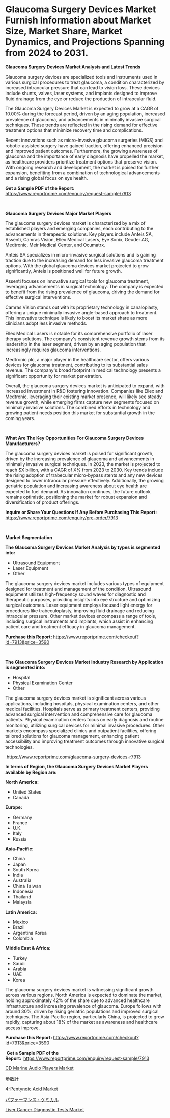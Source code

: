 <p><h1>Glaucoma Surgery Devices Market Furnish Information about Market Size, Market Share, Market Dynamics, and Projections Spanning from 2024 to 2031.</h1></p><p><strong>Glaucoma Surgery Devices Market Analysis and Latest Trends</strong></p>
<p><p>Glaucoma surgery devices are specialized tools and instruments used in various surgical procedures to treat glaucoma, a condition characterized by increased intraocular pressure that can lead to vision loss. These devices include shunts, valves, laser systems, and implants designed to improve fluid drainage from the eye or reduce the production of intraocular fluid. </p><p>The Glaucoma Surgery Devices Market is expected to grow at a CAGR of 10.00% during the forecast period, driven by an aging population, increased prevalence of glaucoma, and advancements in minimally invasive surgical techniques. These trends are reflected in the rising demand for effective treatment options that minimize recovery time and complications.</p><p>Recent innovations such as micro-invasive glaucoma surgeries (MIGS) and robotic-assisted surgery have gained traction, offering enhanced precision and improved patient outcomes. Furthermore, the growing awareness of glaucoma and the importance of early diagnosis have propelled the market, as healthcare providers prioritize treatment options that preserve vision. With ongoing research and development, the market is poised for further expansion, benefiting from a combination of technological advancements and a rising global focus on eye health.</p></p>
<p><strong>Get a Sample PDF of the Report:&nbsp;</strong> <a href="https://www.reportprime.com/enquiry/request-sample/7913">https://www.reportprime.com/enquiry/request-sample/7913</a></p>
<p>&nbsp;</p>
<p><strong>Glaucoma Surgery Devices Major Market Players</strong></p>
<p><p>The glaucoma surgery devices market is characterized by a mix of established players and emerging companies, each contributing to the advancements in therapeutic solutions. Key players include Anteis SA, Assenti, Camras Vision, Ellex Medical Lasers, Eye Sonix, Geuder AG, Medtronic, Meir Medical Center, and Ocumatrx.</p><p>Anteis SA specializes in micro-invasive surgical solutions and is gaining traction due to the increasing demand for less invasive glaucoma treatment options. With the global glaucoma devices market projected to grow significantly, Anteis is positioned well for future growth.</p><p>Assenti focuses on innovative surgical tools for glaucoma treatment, leveraging advancements in surgical technology. The company is expected to benefit from the rising prevalence of glaucoma, driving the demand for effective surgical interventions.</p><p>Camras Vision stands out with its proprietary technology in canaloplasty, offering a unique minimally invasive angle-based approach to treatment. This innovative technique is likely to boost its market share as more clinicians adopt less invasive methods.</p><p>Ellex Medical Lasers is notable for its comprehensive portfolio of laser therapy solutions. The company's consistent revenue growth stems from its leadership in the laser segment, driven by an aging population that increasingly requires glaucoma interventions.</p><p>Medtronic plc, a major player in the healthcare sector, offers various devices for glaucoma treatment, contributing to its substantial sales revenue. The company's broad footprint in medical technology presents a significant opportunity for market penetration.</p><p>Overall, the glaucoma surgery devices market is anticipated to expand, with increased investment in R&D fostering innovation. Companies like Ellex and Medtronic, leveraging their existing market presence, will likely see steady revenue growth, while emerging firms capture new segments focused on minimally invasive solutions. The combined efforts in technology and growing patient needs position this market for substantial growth in the coming years.</p></p>
<p>&nbsp;</p>
<p><strong>What Are The Key Opportunities For Glaucoma Surgery Devices Manufacturers?</strong></p>
<p><p>The glaucoma surgery devices market is poised for significant growth, driven by the increasing prevalence of glaucoma and advancements in minimally invasive surgical techniques. In 2023, the market is projected to reach $X billion, with a CAGR of X% from 2023 to 2030. Key trends include the rising adoption of trabecular micro-bypass stents and any new devices designed to lower intraocular pressure effectively. Additionally, the growing geriatric population and increasing awareness about eye health are expected to fuel demand. As innovation continues, the future outlook remains optimistic, positioning the market for robust expansion and diversification of product offerings.</p></p>
<p><strong>Inquire or Share Your Questions If Any Before Purchasing This Report:</strong> <a href="https://www.reportprime.com/enquiry/pre-order/7913">https://www.reportprime.com/enquiry/pre-order/7913</a></p>
<p>&nbsp;</p>
<p><strong>Market Segmentation</strong></p>
<p><strong>The Glaucoma Surgery Devices Market Analysis by types is segmented into:</strong></p>
<p><ul><li>Ultrasound Equipment</li><li>Laser Equipment</li><li>Other</li></ul></p>
<p><p>The glaucoma surgery devices market includes various types of equipment designed for treatment and management of the condition. Ultrasound equipment utilizes high-frequency sound waves for diagnostic and therapeutic purposes, providing insights into eye structure and optimizing surgical outcomes. Laser equipment employs focused light energy for procedures like trabeculoplasty, improving fluid drainage and reducing intraocular pressure. Other market devices encompass a range of tools, including surgical instruments and implants, which assist in enhancing patient care and treatment efficacy in glaucoma management.</p></p>
<p><strong>Purchase this Report:&nbsp;</strong><a href="https://www.reportprime.com/checkout?id=7913&price=3590">https://www.reportprime.com/checkout?id=7913&price=3590</a></p>
<p>&nbsp;</p>
<p><strong>The Glaucoma Surgery Devices Market Industry Research by Application is segmented into:</strong></p>
<p><ul><li>Hospital</li><li>Physical Examination Center</li><li>Other</li></ul></p>
<p><p>The glaucoma surgery devices market is significant across various applications, including hospitals, physical examination centers, and other medical facilities. Hospitals serve as primary treatment centers, providing advanced surgical intervention and comprehensive care for glaucoma patients. Physical examination centers focus on early diagnosis and routine monitoring, utilizing surgical devices for minimal invasive procedures. Other markets encompass specialized clinics and outpatient facilities, offering tailored solutions for glaucoma management, enhancing patient accessibility and improving treatment outcomes through innovative surgical technologies.</p></p>
<p><a href="https://www.reportprime.com/glaucoma-surgery-devices-r7913">&nbsp;https://www.reportprime.com/glaucoma-surgery-devices-r7913</a></p>
<p><strong>In terms of Region, the Glaucoma Surgery Devices Market Players available by Region are:</strong></p>
<p>
    <p> <strong> North America: </strong>
        <ul>
            <li>United States</li>
            <li>Canada</li>
        </ul>
        </p> 
    <p> <strong> Europe: </strong>
        <ul>
            <li>Germany</li>
            <li>France</li>
            <li>U.K.</li>
            <li>Italy</li>
            <li>Russia</li>
        </ul>
        </p> 
    <p> <strong> Asia-Pacific: </strong>
        <ul>
            <li>China</li>
            <li>Japan</li>
            <li>South Korea</li>
            <li>India</li>
            <li>Australia</li>
            <li>China Taiwan</li>
            <li>Indonesia</li>
            <li>Thailand</li>
            <li>Malaysia</li>
        </ul>
        </p> 
    <p> <strong> Latin America: </strong>
        <ul>
            <li>Mexico</li>
            <li>Brazil</li>
            <li>Argentina Korea</li>
            <li>Colombia</li>
        </ul>
        </p> 
    <p> <strong> Middle East & Africa: </strong>
        <ul>
            <li>Turkey</li>
            <li>Saudi</li>
            <li>Arabia</li>
            <li>UAE</li>
            <li>Korea</li>
        </ul>
    </p>
    </p>
<p><p>The glaucoma surgery devices market is witnessing significant growth across various regions. North America is expected to dominate the market, holding approximately 42% of the share due to advanced healthcare infrastructure and increasing prevalence of glaucoma. Europe follows with around 30%, driven by rising geriatric populations and improved surgical techniques. The Asia-Pacific region, particularly China, is projected to grow rapidly, capturing about 18% of the market as awareness and healthcare access improve.</p></p>
<p><strong>Purchase this Report: </strong><a href="https://www.reportprime.com/checkout?id=7913&price=3590">https://www.reportprime.com/checkout?id=7913&price=3590</a></p>
<p>&nbsp;<strong>Get a Sample PDF of the Report:&nbsp;&nbsp;</strong><a href="https://www.reportprime.com/enquiry/request-sample/7913">https://www.reportprime.com/enquiry/request-sample/7913</a></p>
<p><strong></strong></p>
<p><p><a href="https://issuu.com/reportprime-2/docs/cd-marine-audio-players-market-size_2d740496641128">CD Marine Audio Players Market</a></p><p><a href="https://medium.com/@dm15982023/pedometer-market-%E3%81%AF-%E3%82%B3%E3%82%B9%E3%83%88%E7%AE%A1%E7%90%86%E3%81%A8%E5%8A%B9%E7%8E%87%E5%90%91%E4%B8%8A%E3%82%92%E5%84%AA%E5%85%88%E3%81%97%E3%81%BE%E3%81%99-%E3%81%95%E3%82%89%E3%81%AB-%E5%A0%B1%E5%91%8A%E6%9B%B8%E3%81%AF%E5%B8%82%E5%A0%B4%E3%81%AE%E9%9C%80%E8%A6%81%E9%9D%A2%E3%81%A8%E4%BE%9B%E7%B5%A6%E9%9D%A2%E3%81%AE%E4%B8%A1%E6%96%B9%E3%82%92%E3%82%AB%E3%83%90%E3%83%BC%E3%81%97%E3%81%A6%E3%81%84%E3%81%BE%E3%81%99-pedometer-%E5%B8%82%E5%A0%B4%E3%81%AF-2024-%E3%81%8B%E3%82%89-4-1-472c84ae29c5">歩数計</a></p><p><a href="https://medium.com/@charles.fisher4346/global-4-pentynoic-acid-market-size-share-analysis-by-product-type-by-application-by-region-ea8fce4f90e5">4-Pentynoic Acid Market</a></p><p><a href="https://medium.com/@dm15982023/performance-chemicals-market-%E3%81%AF-%E3%82%B3%E3%82%B9%E3%83%88%E7%AE%A1%E7%90%86%E3%81%A8%E5%8A%B9%E7%8E%87%E5%90%91%E4%B8%8A%E3%82%92%E5%84%AA%E5%85%88%E3%81%97%E3%81%BE%E3%81%99-%E3%81%95%E3%82%89%E3%81%AB-%E5%A0%B1%E5%91%8A%E6%9B%B8%E3%81%AF%E5%B8%82%E5%A0%B4%E3%81%AE%E9%9C%80%E8%A6%81%E9%9D%A2%E3%81%A8%E4%BE%9B%E7%B5%A6%E9%9D%A2%E3%81%AE%E4%B8%A1%E6%96%B9%E3%82%92%E3%82%AB%E3%83%90%E3%83%BC%E3%81%97%E3%81%A6%E3%81%84%E3%81%BE%E3%81%99-performance-f89cc3239ccb">パフォーマンス・ケミカル</a></p><p><a href="https://github.com/WayneHopkins413/Market-Research-Report-List-1/blob/main/liver-cancer-diagnostic-tests-market.md">Liver Cancer Diagnostic Tests Market</a></p></p>